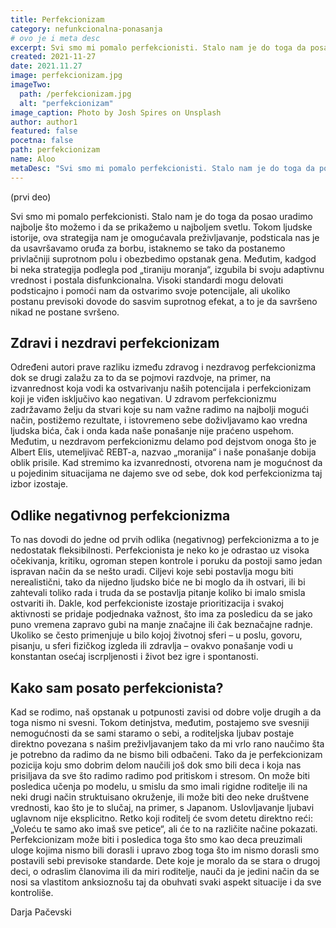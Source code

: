 ```yaml
---
title: Perfekcionizam
category: nefunkcionalna-ponasanja
# ovo je i meta desc
excerpt: Svi smo mi pomalo perfekcionisti. Stalo nam je do toga da posao uradimo najbolje što možemo...
created: 2021-11-27
date: 2021.11.27
image: perfekcionizam.jpg
imageTwo:
  path: /perfekcionizam.jpg
  alt: "perfekcionizam"
image_caption: Photo by Josh Spires on Unsplash
author: author1
featured: false
pocetna: false
path: perfekcionizam
name: Aloo
metaDesc: "Svi smo mi pomalo perfekcionisti. Stalo nam je do toga da posao uradimo najbolje što možemo..."
---
```


(prvi deo)

Svi smo mi pomalo perfekcionisti. Stalo nam je do toga da posao uradimo najbolje što možemo i da se prikažemo u najboljem svetlu. Tokom ljudske istorije, ova strategija nam je omogućavala preživljavanje, podsticala nas je da usavršavamo oruđa za borbu, istaknemo se tako da postanemo privlačniji suprotnom polu i obezbedimo opstanak gena. Međutim, kadgod bi neka strategija podlegla pod „tiraniju moranja“, izgubila bi svoju adaptivnu vrednost i postala disfunkcionalna. Visoki standardi mogu delovati podsticajno i pomoći nam da ostvarimo svoje potencijale, ali ukoliko postanu previsoki dovode do sasvim suprotnog efekat, a to je da savršeno nikad ne postane svršeno. 

## Zdravi i nezdravi perfekcionizam

Određeni autori prave razliku između zdravog i nezdravog perfekcionizma dok se drugi zalažu za to da se pojmovi razdvoje, na primer, na izvanrednost koja vodi ka ostvarivanju naših potencijala i perfekcionizam koji je viđen isključivo kao negativan. U zdravom perfekcionizmu zadržavamo želju da stvari koje su nam važne radimo na najbolji mogući način, postižemo rezultate, i istovremeno sebe doživljavamo kao vredna ljudska bića, čak i onda kada naše ponašanje nije praćeno uspehom. Međutim, u nezdravom perfekcionizmu delamo pod dejstvom onoga što je Albert Elis, utemeljivač REBT-a, nazvao „moranija“ i naše ponašanje dobija oblik prisile. Kad stremimo ka izvanrednosti, otvorena nam je mogućnost da u pojedinim situacijama ne dajemo sve od sebe, dok kod perfekcionizma taj izbor izostaje. 

## Odlike negativnog perfekcionizma

To nas dovodi do jedne od prvih odlika (negativnog) perfekcionizma a to je nedostatak fleksibilnosti. Perfekcionista je neko ko je odrastao uz visoka očekivanja, kritiku, ogroman stepen kontrole i poruku da postoji samo jedan ispravan način da se nešto uradi. Ciljevi koje sebi postavlja mogu biti nerealistični, tako da nijedno ljudsko biće ne bi moglo da ih ostvari, ili bi zahtevali toliko rada i truda da se postavlja pitanje koliko bi imalo smisla ostvariti ih. Dakle, kod perfekcioniste izostaje prioritizacija i svakoj aktivnosti se pridaje podjednaka važnost, što ima za posledicu da se jako puno vremena zapravo gubi na manje značajne ili čak beznačajne radnje. Ukoliko se često primenjuje u bilo kojoj životnoj sferi – u poslu, govoru, pisanju, u sferi fizičkog izgleda ili zdravlja – ovakvo ponašanje vodi u konstantan osećaj iscrpljenosti i život bez igre i spontanosti. 

## Kako sam posato perfekcionista?

Kad se rodimo, naš opstanak u potpunosti zavisi od dobre volje drugih a da toga nismo ni svesni. Tokom detinjstva, međutim, postajemo sve svesniji nemogućnosti da se sami staramo o sebi, a roditeljska ljubav postaje direktno povezana s našim preživljavanjem tako da mi vrlo rano naučimo šta je potrebno da radimo da ne bismo bili odbačeni. Tako da je perfekcionizam pozicija koju smo dobrim delom naučili još dok smo bili deca i koja nas prisiljava da sve što radimo radimo pod pritiskom i stresom. On može biti posledica učenja po modelu, u smislu da smo imali rigidne roditelje ili na neki drugi način struktuisano okruženje, ili može biti deo neke društvene vrednosti, kao što je to slučaj, na primer, s Japanom. Uslovljavanje ljubavi uglavnom nije eksplicitno. Retko koji roditelj će svom detetu direktno reći: „Voleću te samo ako imaš sve petice“, ali će to na različite načine pokazati. Perfekcionizam može biti i posledica toga što smo kao deca preuzimali uloge kojima nismo bili dorasli i upravo zbog toga što im nismo dorasli smo postavili sebi previsoke standarde. Dete koje je moralo da se stara o drugoj deci, o odraslim članovima ili da miri roditelje, nauči da je jedini način da se nosi sa vlastitom anksioznošu taj da obuhvati svaki aspekt situacije i da sve kontroliše.


Darja Pačevski

